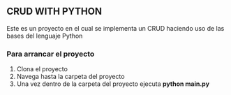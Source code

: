## CRUD WITH PYTHON

Este es un proyecto en el cual se implementa un CRUD haciendo uso de las bases del lenguaje Python

### Para arrancar el proyecto
 
1. Clona el proyecto
2. Navega hasta la carpeta del proyecto
3. Una vez dentro de la carpeta del proyecto ejecuta **python main.py**
